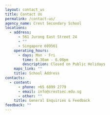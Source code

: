 ```yaml
---
layout: contact_us
title: Contact Us
permalink: /contact-us/
agency_name: Crest Secondary School
locations:
  - address:
      - 561 Jurong East Street 24
      - ""
      - Singapore 609561
    operating_hours:
      - days: Mon - Fri
        time: 8.30am - 6.00pm
        description: Closed on Public Holidays
    maps_link: ""
    title: School Address
contacts:
  - content:
      - phone: +65 6899 2779
      - email: info@crestsec.edu.sg
      - other: ""
    title: General Enquiries & Feedback
feedback: ""
---
```

